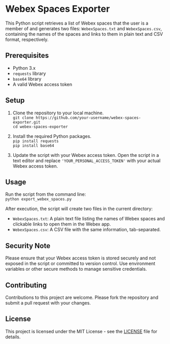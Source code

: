 # Webex Spaces Exporter

This Python script retrieves a list of Webex spaces that the user is a member of and generates two files: `WebexSpaces.txt` and `WebexSpaces.csv`, containing the names of the spaces and links to them in plain text and CSV format, respectively.

## Prerequisites

- Python 3.x
- `requests` library
- `base64` library
- A valid Webex access token

## Setup

1. Clone the repository to your local machine.\
`git clone https://github.com/your-username/webex-spaces-exporter.git`\
`cd webex-spaces-exporter`

2. Install the required Python packages.\
`pip install requests`\
`pip install base64`

3. Update the script with your Webex access token.
Open the script in a text editor and replace `'YOUR_PERSONAL_ACCESS_TOKEN'` with your actual Webex access token.

## Usage

Run the script from the command line:\
`python export_webex_spaces.py`


After execution, the script will create two files in the current directory:

- `WebexSpaces.txt`: A plain text file listing the names of Webex spaces and clickable links to open them in the Webex app.
- `WebexSpaces.csv`: A CSV file with the same information, tab-separated.

## Security Note

Please ensure that your Webex access token is stored securely and not exposed in the script or committed to version control. Use environment variables or other secure methods to manage sensitive credentials.

## Contributing

Contributions to this project are welcome. Please fork the repository and submit a pull request with your changes.

## License

This project is licensed under the MIT License - see the [LICENSE](LICENSE) file for details.